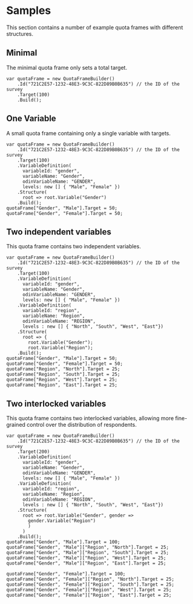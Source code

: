 # Samples

This section contains a number of example quota frames with different structures.

## Minimal

The minimal quota frame only sets a total target.

```
var quotaFrame = new QuotaFrameBuilder()
    .Id("721C2E57-1232-48E3-9C3C-822D89B0B635") // the ID of the survey
    .Target(100)
    .Build();
``` 

## One Variable

A small quota frame containing only a single variable with targets.

```
var quotaFrame = new QuotaFrameBuilder()
    .Id("721C2E57-1232-48E3-9C3C-822D89B0B635") // the ID of the survey
    .Target(100)
    .VariableDefinition(
      variableId: "gender",
      variableName: "Gender",
      odinVariableName: "GENDER",
      levels: new [] { "Male", "Female" })
    .Structure(
      root => root.Variable("Gender")
    .Build();
quotaFrame["Gender", "Male"].Target = 50;
quotaFrame["Gender", "Female"].Target = 50;
```

## Two independent variables

This quota frame contains two independent variables. 

```
var quotaFrame = new QuotaFrameBuilder()
    .Id("721C2E57-1232-48E3-9C3C-822D89B0B635") // the ID of the survey
    .Target(100)
    .VariableDefinition(
      variableId: "gender",
      variableName: "Gender",
      odinVariableName: "GENDER",
      levels: new [] { "Male", "Female" })
    .VariableDefinition(
      variableId: "region",
      variableName: "Region",
      odinVariableName: "REGION",
      levels : new [] { "North", "South", "West", "East"})
    .Structure(
      root => {
        root.Variable("Gender");
        root.Variable("Region");
    .Build();
quotaFrame["Gender", "Male"].Target = 50;
quotaFrame["Gender", "Female"].Target = 50;
quotaFrame["Region", "North"].Target = 25;
quotaFrame["Region", "South"].Target = 25;
quotaFrame["Region", "West"].Target = 25;
quotaFrame["Region", "East"].Target = 25;
```

## Two interlocked variables

This quota frame contains two interlocked variables, allowing more fine-grained control over the distribution
of respondents. 

```
var quotaFrame = new QuotaFrameBuilder()
    .Id("721C2E57-1232-48E3-9C3C-822D89B0B635") // the ID of the survey
    .Target(200)
    .VariableDefinition(
      variableId: "gender",
      variableName: "Gender",
      odinVariableName: "GENDER",
      levels: new [] { "Male", "Female" })
    .VariableDefinition(
      variableId: "region",
      variableName: "Region",
      odinVariableName: "REGION",
      levels : new [] { "North", "South", "West", "East"})
    .Structure(
      root => root.Variable("Gender", gender =>
        gender.Variable("Region")
        )
      )
    .Build();
quotaFrame["Gender", "Male"].Target = 100;
quotaFrame["Gender", "Male"]["Region", "North"].Target = 25;
quotaFrame["Gender", "Male"]["Region", "South"].Target = 25;
quotaFrame["Gender", "Male"]["Region", "West"].Target = 25;
quotaFrame["Gender", "Male"]["Region", "East"].Target = 25;

quotaFrame["Gender", "Female"].Target = 100;
quotaFrame["Gender", "Female"]["Region", "North"].Target = 25;
quotaFrame["Gender", "Female"]["Region", "South"].Target = 25;
quotaFrame["Gender", "Female"]["Region", "West"].Target = 25;
quotaFrame["Gender", "Female"]["Region", "East"].Target = 25;
```
